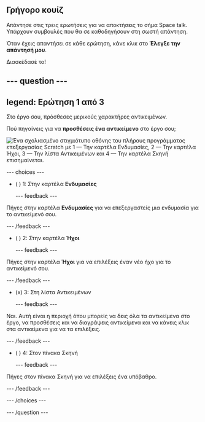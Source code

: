 ## Γρήγορο κουίζ

Απάντησε στις τρεις ερωτήσεις για να αποκτήσεις το σήμα Space talk. Υπάρχουν συμβουλές που θα σε καθοδηγήσουν στη σωστή απάντηση.

Όταν έχεις απαντήσει σε κάθε ερώτηση, κάνε κλικ στο **Έλεγξε την απάντησή μου**.

Διασκέδασέ το!

--- question ---
---
legend: Ερώτηση 1 από 3
---

Στο έργο σου, πρόσθεσες μερικούς χαρακτήρες αντικειμένων.

Πού πηγαίνεις για να **προσθέσεις ένα αντικείμενο** στο έργο σου;

![Ένα σχολιασμένο στιγμιότυπο οθόνης του πλήρους προγράμματος επεξεργασίας Scratch με 1 — Την καρτέλα Ενδυμασίες, 2 — Την καρτέλα Ήχοι, 3 — Την λίστα Αντικειμένων και 4 — Την καρτέλα Σκηνή επισημαίνεται.](images/question1.png)

--- choices ---

- ( ) 1: Στην καρτέλα **Ενδυμασίες**

  --- feedback ---

Πήγες στην καρτέλα **Ενδυμασίες** για να επεξεργαστείς μια ενδυμασία για το αντικείμενό σου.

  --- /feedback ---

- ( ) 2: Στην καρτέλα **Ήχοι**

  --- feedback ---

Πήγες στην καρτέλα **Ήχοι** για να επιλέξεις έναν νέο ήχο για το αντικείμενό σου.

  --- /feedback ---

- (x) 3: Στη λίστα Αντικειμένων

  --- feedback ---

Ναι. Αυτή είναι η περιοχή όπου μπορείς να δεις όλα τα αντικείμενα στο έργο, να προσθέσεις και να διαγράψεις αντικείμενα και να κάνεις κλικ στα αντικείμενα για να τα επιλέξεις.

  --- /feedback ---

- ( ) 4: Στον πίνακα Σκηνή

  --- feedback ---

Πήγες στον πίνακα Σκηνή για να επιλέξεις ένα υπόβαθρο.

  --- /feedback ---

--- /choices ---

--- /question ---
